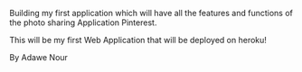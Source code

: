 Building my first application which will have all the features and functions of the photo sharing Application Pinterest.

This will be my first Web Application that will be deployed on heroku!

By Adawe Nour